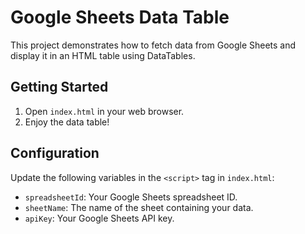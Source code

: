 # Google Sheets Data Table

This project demonstrates how to fetch data from Google Sheets and display it in an HTML table using DataTables.

## Getting Started

1. Open `index.html` in your web browser.
2. Enjoy the data table!

## Configuration

Update the following variables in the `<script>` tag in `index.html`:

- `spreadsheetId`: Your Google Sheets spreadsheet ID.
- `sheetName`: The name of the sheet containing your data.
- `apiKey`: Your Google Sheets API key.
